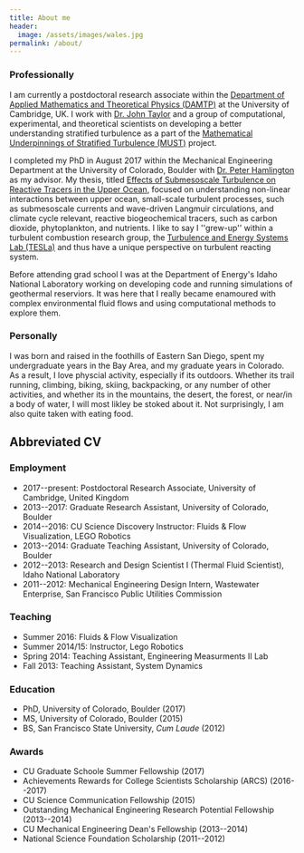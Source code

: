 ```yaml
---
title: About me
header:
  image: /assets/images/wales.jpg
permalink: /about/
---
```


### Professionally
I am currently a postdoctoral research associate within the [Department of Applied Mathematics and Theoretical Physics (DAMTP)][DAMTP] at the University of Cambridge, UK. I work with [Dr. John Taylor][JohnTaylor] and a group of computational, experimental, and theoretical scientists on developing a better understanding stratified turbulence as a part of the [Mathematical Underpinnings of Stratified Turbulence (MUST)][MUST] project.

I completed my PhD in August 2017 within the Mechanical Engineering Department at the University of Colorado, Boulder with [Dr. Peter Hamlington][PeterHamlington] as my advisor. My thesis, titled [Effects of Submesoscale Turbulence on Reactive Tracers in the Upper Ocean][Thesis], focused on understanding non-linear interactions between upper ocean, small-scale turbulent processes, such as submesoscale currents and wave-driven Langmuir circulations, and climate cycle relevant, reactive biogeochemical tracers, such as carbon dioxide, phytoplankton, and nutrients. I like to say I ''grew-up'' within a turbulent combustion research group, the [Turbulence and Energy Systems Lab (TESLa)][TESLA] and thus have a unique perspective on turbulent reacting system.

Before attending grad school I was at the Department of Energy's Idaho National Laboratory working on developing code and running simulations of geothermal reserviors. It was here that I really became enamoured with complex environmental fluid flows and using computational methods to explore them.

### Personally
I was born and raised in the foothills of Eastern San Diego, spent my undergraduate years in the Bay Area, and my graduate years in Colorado. As a result, I love physcial activity, especially if its outdoors. Whether its trail running, climbing, biking, skiing, backpacking, or any number of other activities, and whether its in the mountains, the desert, the forest, or near/in a body of water, I will most likley be stoked about it. Not surprisingly, I am also quite taken with eating food.

## Abbreviated CV

### Employment

* 2017--present: Postdoctoral Research Associate, University of Cambridge, United Kingdom
* 2013--2017: Graduate Research Assistant, University of Colorado, Boulder
* 2014--2016: CU Science Discovery Instructor: Fluids & Flow Visualization, LEGO Robotics
* 2013--2014: Graduate Teaching Assistant, University of Colorado, Boulder
* 2012--2013: Research and Design Scientist I (Thermal Fluid Scientist), Idaho National Laboratory
* 2011--2012: Mechanical Engineering Design Intern, Wastewater Enterprise, San Francisco Public Utilities Commission

### Teaching
* Summer 2016: Fluids & Flow Visualization
* Summer 2014/15: Instructor, Lego Robotics
* Spring 2014: Teaching Assistant, Engineering Measurments II Lab
* Fall 2013: Teaching Assistant, System Dynamics

### Education

* PhD, University of Colorado, Boulder (2017) 
* MS, University of Colorado, Boulder (2015) 
* BS, San Francisco State University, *Cum Laude* (2012)

### Awards

* CU Graduate Schoole Summer Fellowship (2017)
* Achievements Rewards for College Scientists Scholarship (ARCS) (2016--2017)
* CU Science Communication Fellowship (2015)
* Outstanding Mechanical Engineering Research Potential Fellowship (2013--2014)
* CU Mechanical Engineering Dean's Fellowship (2013--2014)
* National Science Foundation Scholarship (2011--2012)

[Thesis]: https://scholar.colorado.edu/cgi/viewcontent.cgi?article=1151&context=mcen_gradetds
[DAMTP]: http://www.damtp.cam.ac.uk/
[MUST]: http://www.damtp.cam.ac.uk//research/env/must/content/index.html
[TESLA]: http://tesla.colorado.edu/
[JohnTaylor]: http://www.damtp.cam.ac.uk/user/jrt51/
[PeterHamlington]: http://tesla.colorado.edu/Peter-Hamlington
